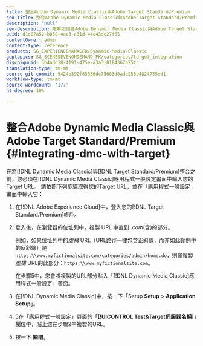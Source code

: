 ```yaml
---
title: 整合Adobe Dynamic Media Classic與Adobe Target Standard/Premium
seo-title: 整合Adobe Dynamic Media Classic與Adobe Target Standard/Premium
description: 'null'
seo-description: 瞭解如何將Adobe Dynamic Media Classic與Adobe Target Standard/Premium整合。
uuid: d1c07a52-b058-4ae3-a31d-44c43dc27f65
contentOwner: admin
content-type: reference
products: SG_EXPERIENCEMANAGER/Dynamic-Media-Classic
geptopics: SG_SCENESEVENONDEMAND_PK/categories/target_integration
discoiquuid: 3b4add18-4191-475e-a3a3-0184367a25fc
translation-type: tm+mt
source-git-commit: 9424b392f85536dc75083d0ade255e4824755ed1
workflow-type: tm+mt
source-wordcount: '177'
ht-degree: 10%

---
```



# 整合Adobe Dynamic Media Classic與Adobe Target Standard/Premium {#integrating-dmc-with-target}

在將[!DNL Dynamic Media Classic]與[!DNL Target Standard/Premium]整合之前，您必須在[!DNL Dynamic Media Classic]應用程式一般設定畫面中輸入您的Target URL。 請依照下列步驟取得您的Target URL，並在「應用程式一般設定」畫面中輸入它：

1. 在[!DNL Adobe Experience Cloud]中，登入您的[!DNL Target Standard/Premium]帳戶。
1. 登入後，在瀏覽器的位址列中，複製 URL 中直到 *.com*(含)的部分。

   例如，如果位址列中的&#x200B;*虛構* URL（URL路徑一律包含正斜線，而非如此範例中的反斜線）是`https:\\www.myfictionalsite.com/categories/admin/home.do`，則僅複製&#x200B;*虛構* URL的此部分：`https:\\www.myfictionalsite.com`。

   在步驟5中，您會將複製的URL部分貼入「[!DNL Dynamic Media Classic]應用程式一般設定」畫面。

1. 在[!DNL Dynamic Media Classic]中，按一下「Setup **Setup** > **Application Setup**」。
1. 5在「應用程式一般設定」頁面的「**[!UICONTROL Test&amp;Target伺服器名稱]**」欄位中，貼上您在步驟2中複製的URL。
1. 按一下 **關閉**。

